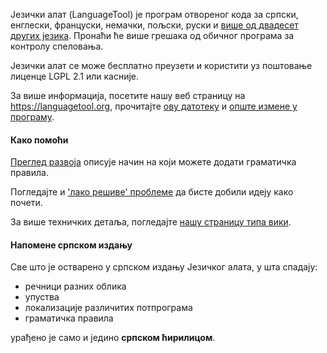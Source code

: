 Језички алат (LanguageTool) је програм отвореног кода за српски, енглески,
француски, немачки, пољски, руски и [више од двадесет других језика](https://languagetool.org/languages/).
Пронаћи ће више грешака од обичног програма за контролу спеловања.

Језички алат се може бесплатно преузети и користити уз поштовање лиценце
LGPL 2.1 или касније.

За више информација, посетите нашу веб страницу на https://languagetool.org,
прочитајте [ову датотеку](https://github.com/languagetool-org/languagetool/tree/master/languagetool-language-modules/sr/src/main/resources/org/languagetool/resource/sr/PROCHITAJ_ME.md) и [опште измене у програму](https://github.com/languagetool-org/languagetool/blob/master/languagetool-standalone/CHANGES.md).

#### Како помоћи

[Преглед развоја](http://wiki.languagetool.org/development-overview) описује начин на који
можете додати граматичка правила.

Погледајте и ['лако решиве' проблеме](https://github.com/languagetool-org/languagetool/issues?q=is%3Aopen+is%3Aissue+label%3A%22easy+fix%22)
да бисте добили идеју како почети.

За више техничких детаља, погледајте [нашу страницу типа вики](http://wiki.languagetool.org).

#### Напомене српском издању

Све што је остварено у српском издању Језичког алата, у шта спадају:

- речници разних облика
- упуства
- локализације различитих потпрограма
- граматичка правила
 
урађено је само и једино **српском ћирилицом**.
